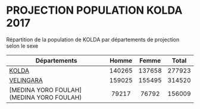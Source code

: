 # PROJECTION POPULATION KOLDA 2017
	
Répartition de la population de KOLDA par départements de projection selon le sexe
	
| Départements  | Homme | Femme | Total |
| --------- |:-----:|:-----:|:-----:|
| [KOLDA](KOLDA) | 140265 | 137658 | 277923 |
| [VELINGARA](VELINGARA) | 159025 | 155495 | 314520 |
| [MEDINA YORO FOULAH](MEDINA YORO FOULAH) | 79217 | 76792 | 156009 |
